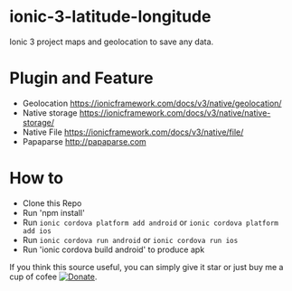 # ionic-3-latitude-longitude
Ionic 3 project maps and geolocation to save any data.

# Plugin and Feature
* Geolocation https://ionicframework.com/docs/v3/native/geolocation/
* Native storage https://ionicframework.com/docs/v3/native/native-storage/
* Native File https://ionicframework.com/docs/v3/native/file/
* Papaparse http://papaparse.com

# How to
* Clone this Repo
* Run 'npm install'
* Run `ionic cordova platform add android` or `ionic cordova platform add ios`
* Run `ionic cordova run android` or `ionic cordova run ios`
* Run 'ionic cordova build android' to produce apk


If you think this source useful, you can simply give it star or just buy me a cup of cofee [![Donate](https://img.shields.io/badge/Donate-PayPal-green.svg)](https://paypal.me/brillian?locale.x=en_US).
